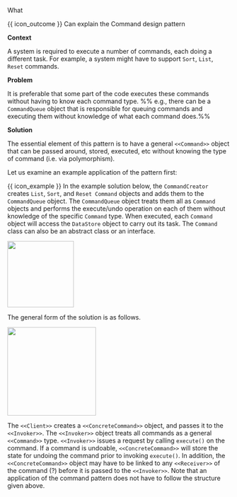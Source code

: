 <span id="title">What</span>

<span id="prereqs"></span>

<span id="outcomes">{{ icon_outcome }} Can explain the Command design pattern</span>

<div id="body">

**Context**

A system is required to execute a number of commands, each doing a different task. For example, a system might have to support `Sort`, `List`, `Reset` commands.

**Problem**

It is preferable that some part of the code executes these commands without having to know each command type. %%&nbsp;e.g., there can be a `CommandQueue` object that is responsible for queuing commands and executing them without knowledge of what each command does.%%

**Solution**

The essential element of this pattern is to have a general `<<Command>>` object that can be passed around, stored, executed, etc without knowing the type of command (i.e. via polymorphism).

Let us examine an example application of the pattern first:

<tip-box>

{{ icon_example }} In the example solution below, the `CommandCreator` creates `List`, `Sort`, and `Reset Command` objects and adds them to the `CommandQueue` object. The `CommandQueue` object treats them all as `Command` objects and performs the execute/undo operation on each of them without knowledge of the specific `Command` type. When executed, each `Command` object will access the `DataStore` object to carry out its task. The `Command` class can also be an abstract class or an interface.

<img src="{{baseUrl}}/designPatterns/command/what/images/commandCreator.png" height="150" />
<p/>

</tip-box>

The general form of the solution is as follows.

<img src="{{baseUrl}}/designPatterns/command/what/images/clientInvoker.png" height="200" />
<p/>

The `<<Client>>` creates a `<<ConcreteCommand>>` object, and passes it to the `<<Invoker>>`. The `<<Invoker>>` object treats all commands as a general `<<Command>>` type.  `<<Invoker>>` issues a request by calling `execute()` on the command. If a command is undoable, `<<ConcreteCommand>>` will store the state for undoing the command prior to invoking `execute()`.  In addition, the `<<ConcreteCommand>>` object may have to be linked to any `<<Receiver>>` of the command (<tooltip content="the object the command will operate on, in case different commands operate on different objects">?</tooltip>) before it is passed to the `<<Invoker>>`. Note that an application of the command pattern does not have to follow the structure given above.

</div>

<div id="extras">
</div>